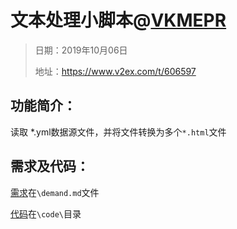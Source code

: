 # 文本处理小脚本@[VKMEPR](https://www.v2ex.com/member/VKMEPR)

> 日期：2019年10月06日
>
> 地址：https://www.v2ex.com/t/606597

 

## 功能简介：

读取 *.yml数据源文件，并将文件转换为多个`*.html`文件



## 需求及代码：

[需求](demand.md)在`\demand.md`文件

[代码](code/)在`\code\`目录
